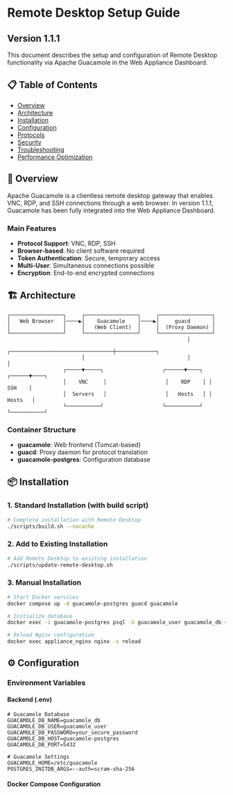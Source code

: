 # Remote Desktop Setup Guide

## Version 1.1.1

This document describes the setup and configuration of Remote Desktop functionality via Apache Guacamole in the Web Appliance Dashboard.

## 📋 Table of Contents

- [Overview](#overview)
- [Architecture](#architecture)
- [Installation](#installation)
- [Configuration](#configuration)
- [Protocols](#protocols)
- [Security](#security)
- [Troubleshooting](#troubleshooting)
- [Performance Optimization](#performance-optimization)

## 🎯 Overview

Apache Guacamole is a clientless remote desktop gateway that enables VNC, RDP, and SSH connections through a web browser. In version 1.1.1, Guacamole has been fully integrated into the Web Appliance Dashboard.

### Main Features

- **Protocol Support**: VNC, RDP, SSH
- **Browser-based**: No client software required
- **Token Authentication**: Secure, temporary access
- **Multi-User**: Simultaneous connections possible
- **Encryption**: End-to-end encrypted connections

## 🏗️ Architecture

```
┌─────────────────┐     ┌─────────────────┐     ┌─────────────────┐
│   Web Browser   │────▶│    Guacamole    │────▶│     guacd       │
│                 │     │   (Web Client)  │     │  (Proxy Daemon) │
└─────────────────┘     └─────────────────┘     └─────────────────┘
                                                          │
                        ┌─────────────────────────────────┼─────────────┐
                        │                                 │             │
                  ┌─────▼─────┐                   ┌──────▼────┐ ┌──────▼────┐
                  │    VNC     │                   │    RDP    │ │    SSH    │
                  │  Servers   │                   │   Hosts   │ │   Hosts   │
                  └───────────┘                   └───────────┘ └───────────┘
```

### Container Structure

- **guacamole**: Web frontend (Tomcat-based)
- **guacd**: Proxy daemon for protocol translation
- **guacamole-postgres**: Configuration database

## 📦 Installation

### 1. Standard Installation (with build script)

```bash
# Complete installation with Remote Desktop
./scripts/build.sh --nocache
```

### 2. Add to Existing Installation

```bash
# Add Remote Desktop to existing installation
./scripts/update-remote-desktop.sh
```

### 3. Manual Installation

```bash
# Start Docker services
docker compose up -d guacamole-postgres guacd guacamole

# Initialize database
docker exec -i guacamole-postgres psql -U guacamole_user guacamole_db < guacamole/initdb.sql

# Reload Nginx configuration
docker exec appliance_nginx nginx -s reload
```

## ⚙️ Configuration

### Environment Variables

#### Backend (.env)

```env
# Guacamole Database
GUACAMOLE_DB_NAME=guacamole_db
GUACAMOLE_DB_USER=guacamole_user
GUACAMOLE_DB_PASSWORD=your_secure_password
GUACAMOLE_DB_HOST=guacamole-postgres
GUACAMOLE_DB_PORT=5432

# Guacamole Settings
GUACAMOLE_HOME=/etc/guacamole
POSTGRES_INITDB_ARGS=--auth=scram-sha-256
```

#### Docker Compose Configuration